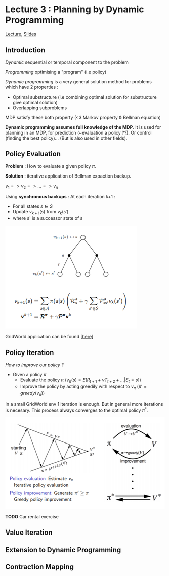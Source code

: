 # Lecture 3 : Planning by Dynamic Programming

[Lecture](https://www.youtube.com/watch?v=Nd1-UUMVfz4), [Slides](http://www0.cs.ucl.ac.uk/staff/d.silver/web/Teaching_files/DP.pdf)

## Introduction

*Dynamic* sequential or temporal component to the problem

*Programming* optimising a "program" (i.e policy)

*Dynamic programming* is a very general solution method for problems which have 2 properties :
* Optimal substructure (i.e combining optimal solution for substructure give optimal solution)
* Overlapping subproblems

MDP satisfy these both property (<3 Markov property & Bellman equation)

**Dynamic programming assumes full knowledge of the MDP**. It is used for planning in an MDP, for prediction (~evaluation a policy ??). Or control (finding the best policy)... (But is also used in other fields).

## Policy Evaluation

**Problem** : How to evaluate a given policy $\pi$.

**Solution** : iterative application of Bellman expaction backup.

$v_1 => v_2 => ... => v_\pi$

Using **synchronous backups** :
At each iteration k+1 :
* For all states $s \in S$
* Update $v_{k+1}(s)$ from $v_k(s')$
* where s' is a successor state of s


<img src='images/policy_evaluation.PNG'>

GridWorld application can be found [[here]](./Applications/policy_evaluation_grid_world.py)

## Policy Iteration

*How to improve our policy ?*

* Given a policy $\pi$
    * Evaluate the policy $\pi$ ($v_\pi(s) = E[R_{t+1} + \gamma T_{t+2} + ... | S_t = s]$)
    * Improve the policy by acting greedily with respect to $v_\pi$ ($\pi' = greedy(v_\pi)$)

In a small GridWorld env 1 iteration is enough. But in general more iterations is necesary.
This process always converges to the optimal policy $\pi^*$.

<img src='./images/policy_iteration.PNG'>

**TODO** Car rental exercise

## Value Iteration

## Extension to Dynamic Programming 

## Contraction Mapping

